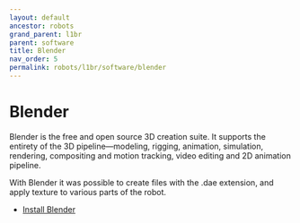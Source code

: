 ```yaml
---
layout: default
ancestor: robots
grand_parent: l1br
parent: software
title: Blender
nav_order: 5
permalink: robots/l1br/software/blender
---
```


# Blender

Blender is the free and open source 3D creation suite. It supports the entirety of the 3D pipeline—modeling, rigging, animation, simulation, rendering, compositing and motion tracking, video editing and 2D animation pipeline.

With Blender it was possible to create files with the .dae extension, and apply texture to various parts of the robot.

- [Install Blender](https://www.blender.org/download/)